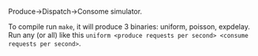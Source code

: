 Produce->Dispatch->Consome simulator.

To compile run `make`, it will produce 3 binaries: uniform, poisson, expdelay.
Run any (or all) like this `uniform <produce requests per second> <consume requests per second>`.
